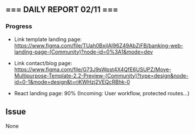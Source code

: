 ## === DAILY REPORT 02/11 ===

### Progress

- Link template landing page: https://www.figma.com/file/TUah0BxjlAI96Z49AbZjFB/banking-web-landing-page-(Community)?node-id=0%3A1&mode=dev

- Link contact/blog page: https://www.figma.com/file/G73J9sWpst4X4QfE6USUPZ/Move-Multipurpose-Template-2.2-Preview-(Community)?type=design&node-id=0-1&mode=design&t=rjKWHzj2VEQcRBhk-0

- React landing page: 90% (Incoming: User workflow, protected routes...)

## Issue

None
